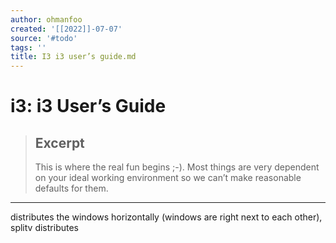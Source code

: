 ```yaml
---
author: ohmanfoo
created: '[[2022]]-07-07'
source: '#todo'
tags: ''
title: I3 i3 user’s guide.md
---
```


# i3: i3 User’s Guide

> ## Excerpt
> This is where the real fun begins ;-). Most things are very dependent on your
ideal working environment so we can’t make reasonable defaults for them.

---
distributes the windows horizontally (windows are right next to each other), splitv distributes
